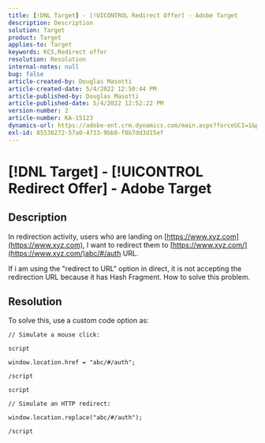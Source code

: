 ```yaml
---
title: [!DNL Target] - [!UICONTROL Redirect Offer] - Adobe Target
description: Description
solution: Target
product: Target
applies-to: Target
keywords: KCS,Redirect offer
resolution: Resolution
internal-notes: null
bug: false
article-created-by: Douglas Masotti
article-created-date: 5/4/2022 12:50:44 PM
article-published-by: Douglas Masotti
article-published-date: 5/4/2022 12:52:22 PM
version-number: 2
article-number: KA-15123
dynamics-url: https://adobe-ent.crm.dynamics.com/main.aspx?forceUCI=1&pagetype=entityrecord&etn=knowledgearticle&id=721ba4cb-a8cb-ec11-a7b6-6045bd00d7cd
exl-id: 85536272-57a0-4733-9bb8-f8b7dd3d15ef
---
```

# [!DNL Target] - [!UICONTROL Redirect Offer] - Adobe Target

## Description


In redirection activity, users who are landing on [https://www.xyz.com](https://www.xyz.com), I want to redirect them to [https://www.xyz.com/](https://www.xyz.com/)abc/#/auth URL.

If i am using the "redirect to URL" option in direct, it is not accepting the redirection URL because it has Hash Fragment. How to solve this problem.


## Resolution


To solve this, use a custom code option as:

```
// Simulate a mouse click:

script

window.location.href = "abc/#/auth";

/script
```

```
script

// Simulate an HTTP redirect:

window.location.replace("abc/#/auth");

/script
```
